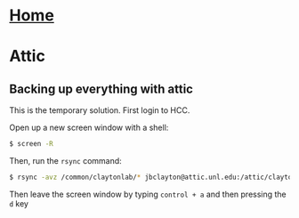 # [Home](../../README.md)
# Attic

## Backing up everything with attic

This is the temporary solution. First login to HCC.

Open up a new screen window with a shell:

```bash
$ screen -R
```

Then, run the `rsync` command:

```bash
$ rsync -avz /common/claytonlab/* jbclayton@attic.unl.edu:/attic/claytonlab/common
```

Then leave the screen window by typing `control + a` and then pressing the `d` key
